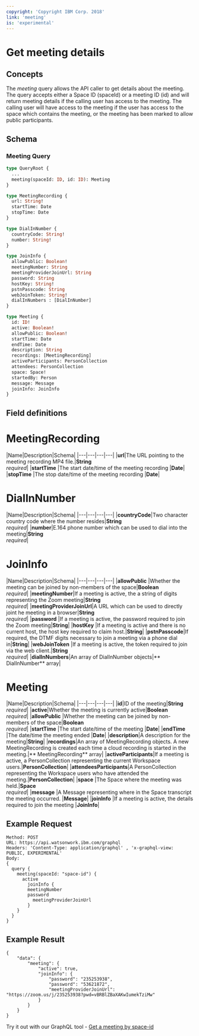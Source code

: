 ```yaml
---
copyright: 'Copyright IBM Corp. 2018'
link: 'meeting'
is: 'experimental'
---
```


# Get meeting details

## Concepts

The _meeting_ query allows the API caller to get details about the meeting.  The query accepts either a Space ID (spaceId) or a meeting ID (id) and will return meeting details if the calling user has access to the meeting.  The calling user will have access to the meeting if the user has access to the space which contains the meeting, or the meeting has been marked to allow public participants.

## Schema

### Meeting Query


```graphql
type QueryRoot {
  ...
  meeting(spaceId: ID, id: ID): Meeting
}

type MeetingRecording {
  url: String!
  startTime: Date
  stopTime: Date
}

type DialInNumber {
  countryCode: String!
  number: String!
}

type JoinInfo {
  allowPublic: Boolean!
  meetingNumber: String
  meetingProviderJoinUrl: String
  password: String
  hostKey: String!
  pstnPasscode: String
  webJoinToken: String!
  dialInNumbers : [DialInNumber]
}

type Meeting {
  id: ID!
  active: Boolean!
  allowPublic: Boolean!
  startTime: Date
  endTime: Date
  description: String
  recordings: [MeetingRecording]
  activeParticipants: PersonCollection
  attendees: PersonCollection
  space: Space!
  startedBy: Person
  message: Message
  joinInfo: JoinInfo
}

```

## Field definitions

# MeetingRecording
|Name|Description|Schema|
|---|---|---|---|
|**url**|The URL pointing to the meeting recording MP4 file.|**String** <br>_required_|
|**startTime** |The start date/time of the meeting recording |**Date**|
|**stopTime** |The stop date/time of the meeting recording |**Date**|


# DialInNumber
|Name|Description|Schema|
|---|---|---|---|
|**countryCode**|Two character country code where the number resides|**String** <br>_required_|
|**number**|E.164 phone number which can be used to dial into the meeting|**String** <br>_required_|

# JoinInfo
|Name|Description|Schema|
|---|---|---|---|
|**allowPublic** |Whether the meeting can be joined by non-members of the space|**Boolean** <br>_required_|
|**meetingNumber**|If a meeting is active, the a string of digits representing the Zoom meeting|**String** <br>_required_|
|**meetingProviderJoinUrl**|A URL which can be used to directly joint he meeting in a browser|**String** <br>_required_|
|**password** |If a meeting is active, the password required to join the Zoom meeting|**String**|
|**hostKey** |If a meeting is active and there is no current host, the host key required to claim host.|**String**|
|**pstnPasscode**|If required, the DTMF digits necessary to join a meeting via a phone dial in|**String**|
|**webJoinToken** |If a meeting is active, the token required to join via the web client.|**String** <br>_required_|
|**dialInNumbers**|An array of DialInNumber objects|** DialInNumber** array|

# Meeting
|Name|Description|Schema|
|---|---|---|---|
|**id**|ID of the meeting|**String** <br>_required_|
|**active**|Whether the meeting is currently active|**Boolean** <br>_required_|
|**allowPublic** |Whether the meeting can be joined by non-members of the space|**Boolean** <br>_required_|
|**startTime** |The start date/time of the meeting |**Date**|
|**endTime** |The date/time the meeting ended |**Date**|
|**description**|A description for the meeting|**String**|
|**recordings**|An array of MeetingRecording objects.  A new MeetingRecording is created each time a cloud recording is started in the meeting.|** MeetingRecording** array|
|**activeParticipants**|If a meeting is active, a PersonCollection representing the current Workspace users.|**PersonCollection**|
|**attendeesParticipants**|A PersonCollection representing the Workspace users who have attended the meeting.|**PersonCollection**|
|**space** |The Space where the meeting was held.|**Space** <br>_required_|
|**message** |A Message representing where in the Space transcript the meeting occurred. |**Message**|
|**joinInfo** |If a meeting is active, the details required to join the meeting |**JoinInfo**|



## Example Request

~~~~
Method: POST
URL: https://api.watsonwork.ibm.com/graphql
Headers: 'Content-Type: application/graphql' , 'x-graphql-view: PUBLIC, EXPERIMENTAL'
Body:
{
  query {
    meeting(spaceId: "space-id") {
      active
    	joinInfo {
        meetingNumber
        password
    	  meetingProviderJoinUrl
    	}
    }
  }
}
~~~~
## Example Result

~~~~
{
    "data": {
        "meeting": {
            "active": true,
            "joinInfo": {
                "password": "235253938",
                "password": "53621872",
                "meetingProviderJoinUrl": "https://zoom.us/j/235253938?pwd=vBRBlZBaXAKwIumekTziMw"
            }
        }
    }
}
~~~~

Try it out with our GraphQL tool - <a href="https://developer.watsonwork.ibm.com/tools/graphql?apiType=experimental&query=query%20getMeetingBySpaceId%20{%20%20meeting(spaceId:%20%22space-id%22)%20{%20%20%20%20startTime%20%20%20%20active%20%20%20%20allowPublic}}" target="_blank">Get a meeting by space-id</a>

